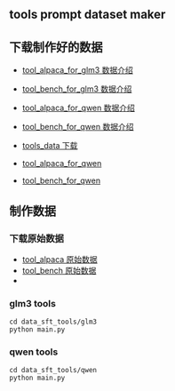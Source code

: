 ## tools prompt dataset maker



## 下载制作好的数据
- [tool_alpaca_for_glm3 数据介绍](http://124.70.99.221:8080/data_share/index?ds_id=65)
- [tool_bench_for_glm3 数据介绍](http://124.70.99.221:8080/data_share/index?ds_id=67)
- [tool_alpaca_for_qwen 数据介绍](http://124.70.99.221:8080/data_share/index?ds_id=64)
- [tool_bench_for_qwen 数据介绍](http://124.70.99.221:8080/data_share/index?ds_id=66)
- [tools_data 下载](https://huggingface.co/datasets/ssbuild/tools_data)


- [tool_alpaca_for_qwen](https://huggingface.co/datasets/ssbuild/tool_alpaca_for_qwen)
- [tool_bench_for_qwen](https://huggingface.co/datasets/ssbuild/tool_bench_for_qwen)

## 制作数据

###  下载原始数据
- [tool_alpaca 原始数据](https://github.com/tangqiaoyu/ToolAlpaca/tree/main/data/train_data.json)
- [tool_bench 原始数据](https://cloud.tsinghua.edu.cn/f/c9e50625743b40bfbe10/)
- 



### glm3 tools

```commandline
cd data_sft_tools/glm3
python main.py
```


### qwen tools

```commandline
cd data_sft_tools/qwen
python main.py
```
